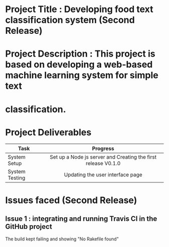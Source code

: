 # Project Title : Developing food text classification system (Second Release)
# Project Description : This project is based on developing a web-based machine learning system for simple text
# classification.


# Project Deliverables


| Task           | Progress           |
| -------------  |:-------------:|
| System Setup   | Set up a Node js server and Creating the first release V0.1.0|
| System Testing | Updating the user interface page                             |


# Issues faced (Second Release)
<h2 align="left"> Issue 1 : integrating and running Travis CI in the GitHub project </h2>
The build kept failing and showing "No Rakefile found"

